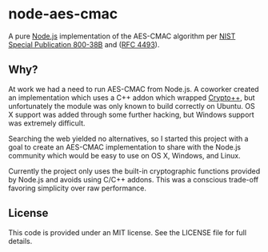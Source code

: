 node-aes-cmac
=============

A pure [Node.js](http://nodejs.org/) implementation of the AES-CMAC algorithm
per [NIST Special Publication 800-38B](http://csrc.nist.gov/publications/nistpubs/800-38B/SP_800-38B.pdf)
and ([RFC 4493](http://tools.ietf.org/html/rfc4493)).


## Why?

At work we had a need to run AES-CMAC from Node.js.
A coworker created an implementation which uses a C++ addon which wrapped [Crypto++](http://www.cryptopp.com/),
but unfortunately the module was only known to build correctly on Ubuntu.
OS X support was added through some further hacking, but Windows support was extremely difficult.

Searching the web yielded no alternatives, so I started this project with a goal to
create an AES-CMAC implementation to share with the Node.js community which would be easy to use on
OS X, Windows, and Linux.

Currently the project only uses the built-in cryptographic functions provided by Node.js and avoids using C/C++ addons.
This was a conscious trade-off favoring simplicity over raw performance.


## License

This code is provided under an MIT license. See the LICENSE file for full details.
